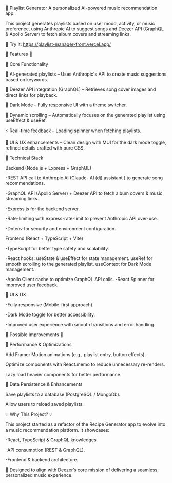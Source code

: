 🎵 Playlist Generator
A personalized AI-powered music recommendation app.

This project generates playlists based on user mood, activity, or music preference, using Anthropic AI to suggest songs and Deezer API (GraphQL & Apollo Server) to fetch album covers and streaming links.

🔗 Try it: https://playlist-manager-front.vercel.app/

  🚀 Features 🚀

🔹 Core Functionality

🎼 AI-generated playlists – Uses Anthropic's API to create music suggestions based on keywords.

📡 Deezer API integration (GraphQL) – Retrieves song cover images and direct links for playback.

🌙 Dark Mode – Fully responsive UI with a theme switcher.

🔄 Dynamic scrolling – Automatically focuses on the generated playlist using useEffect & useRef.

⚡ Real-time feedback – Loading spinner when fetching playlists.

🎨 UI & UX enhancements – Clean design with MUI for the dark mode toggle, refined details crafted with pure CSS.


🔹 Technical Stack

  Backend (Node.js + Express + GraphQL)

-REST API call to Anthropic AI (Claude- AI (dj) assistant ) to generate song recommendations.

-GraphQL API (Apollo Server) + Deezer API to fetch album covers & music streaming links.

-Express.js for the backend server.

-Rate-limiting with express-rate-limit to prevent Anthropic API over-use.

-Dotenv for security and environment configuration.


  Frontend (React + TypeScript + Vite)

-TypeScript for better type safety and scalability.

-React hooks:
  useState & useEffect for state management.
  useRef for smooth scrolling to the generated playlist.
  useContext for Dark Mode management.

-Apollo Client cache to optimize GraphQL API calls.
-React Spinner for improved user feedback.



🔹  UI & UX

-Fully responsive (Mobile-first approach).

-Dark Mode toggle for better accessibility.

-Improved user experience with smooth transitions and error handling.



  📌 Possible Improvements 📌

🔹 Performance & Optimizations

Add Framer Motion animations (e.g., playlist entry, button effects).

Optimize components with React.memo to reduce unnecessary re-renders.

Lazy load heavier components for better performance.

🔹 Data Persistence & Enhancements

Save playlists to a database (PostgreSQL / MongoDb).

Allow users to reload saved playlists.





  💡 Why This Project? 💡

This project started as a refactor of the Recipe Generator app to evolve into a music recommendation platform. It showcases:

-React, TypeScript & GraphQL knowledges.

-API consumption (REST & GraphQL).

-Frontend & backend architecture.

🎯 Designed to align with Deezer’s core mission of delivering a seamless, personalized music experience.
